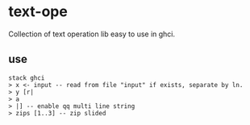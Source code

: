 # text-ope
Collection of text operation lib easy to use in ghci.

## use
```
stack ghci
> x <- input -- read from file "input" if exists, separate by ln.
> y [r|
> a
> |] -- enable qq multi line string
> zips [1..3] -- zip slided
```
